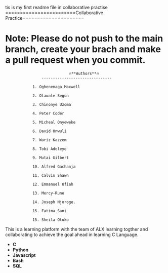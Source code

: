 tis is my first readme file in collaborative practise
========================Collaborative Practice=====================

# Note: Please do not push to the main branch, create your brach and make a pull request when you commit. 

                                🔥**Authors**🔥
                    -------------------------------
                
                1. Oghenemaga Maxwell

                2. Olawale Segun

                3. Chinonye Uzoma

                4. Peter Coder

                5. Micheal Onyeweke

                6. David Onwuli

                7. Wariz Kazzem

                8. Tobi Adeleye

                9. Mutai Gilbert

                10. Alfred Gachanja

                11. Calvin Shawn

                12. Emmanuel Ufiah

                13. Mercy-Runo
                
                14. Joseph Njoroge.
                
                15. Fatima Sani
                
                15. Sheila Otuko


This is a learning platform with the team of ALX learning togther and collaborating to achieve the goal ahead in learning C Language.

+ **C**
+ **Python**
+ **Javascript**
+ **Bash**
+ **SQL**
